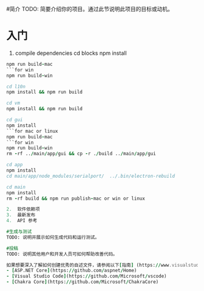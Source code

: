 #简介
TODO: 简要介绍你的项目。通过此节说明此项目的目标或动机。

# 入门
1. compile dependencies	
cd blocks
npm install
```for mac or linux
npm run build-mac
```for win
npm run build-win

cd l10n
npm install && npm run build

cd vm
npm install && npm run build

cd gui
npm install
```for mac or linux
npm run build-mac
```for win
npm run build-win
rm -rf ../main/app/gui && cp -r ./build ../main/app/gui

cd app
npm install
cd main/app/node_modules/serialport/  ../.bin/electron-rebuild

cd main
npm install
rm -rf build && npm run publish-mac or win or linux  

2.	软件依赖项
3.	最新发布
4.	API 参考

#生成与测试
TODO: 说明并展示如何生成代码和运行测试。

#投稿
TODO: 说明其他用户和开发人员可如何帮助改善代码。

如果想要深入了解如何创建优秀的自述文件，请参阅以下[指南] (https://www.visualstudio.com/zh-cn/docs/git/create-a-readme)。还可从以下自述文件中寻求灵感:
- [ASP.NET Core](https://github.com/aspnet/Home)
- [Visual Studio Code](https://github.com/Microsoft/vscode)
- [Chakra Core](https://github.com/Microsoft/ChakraCore)